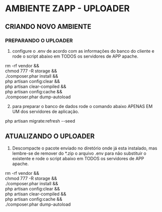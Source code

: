 # AMBIENTE ZAPP - UPLOADER

## CRIANDO NOVO AMBIENTE

### PREPARANDO O UPLOADER

1. configure o .env de acordo com as informações do banco do cliente e rode o script abaixo em TODOS os servidores de APP apache.

rm -rf vendor && \
    chmod 777 -R storage && \
    ./composer.phar install && \
    php artisan config:clear && \
    php artisan clear-compiled && \
    php artisan config:cache && \
    ./composer.phar dump-autoload
	
2. para preparar o banco de dados rode o comando abaixo APENAS EM UM dos servidores de aplicação.

php artisan migrate:refresh --seed

## ATUALIZANDO O UPLOADER

1. Descompacte o pacote enviado no diretório onde já esta instalado, mas lembre-se de remover do *.zip o arquivo .env para não substituir o existente e rode o script abaixo em TODOS os servidores de APP apache.

rm -rf vendor && \
    chmod 777 -R storage && \
    ./composer.phar install && \
    php artisan config:clear && \
    php artisan clear-compiled && \
    php artisan config:cache && \
    ./composer.phar dump-autoload